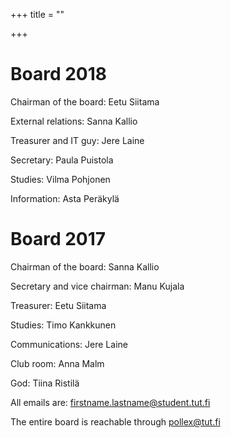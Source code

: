 +++
title = ""

+++
# Board 2018

Chairman of the board: Eetu Siitama

External relations: Sanna Kallio

Treasurer and IT guy: Jere Laine

Secretary: Paula Puistola

Studies: Vilma Pohjonen

Information: Asta Peräkylä

# Board 2017

Chairman of the board: Sanna Kallio

Secretary and vice chairman: Manu Kujala

Treasurer: Eetu Siitama

Studies: Timo Kankkunen

Communications: Jere Laine

Club room: Anna Malm

God: Tiina Ristilä

All emails are: firstname.lastname@student.tut.fi

The entire board is reachable through pollex@tut.fi